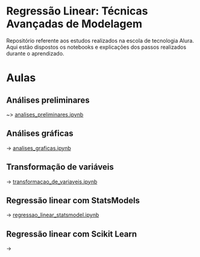 # Regressão Linear: Técnicas Avançadas de Modelagem

Repositório referente aos estudos realizados na escola de tecnologia Alura. Aqui estão dispostos os notebooks e explicações dos passos realizados durante o aprendizado.

# Aulas
## Análises preliminares
~> [analises_preliminares.ipynb](https://github.com/brunodleite/alura_reg_linear_II/blob/main/analises_preliminares.ipynb)
## Análises gráficas
-> [analises_graficas.ipynb](https://github.com/brunodleite/alura_reg_linear_II/blob/main/analises_graficas.ipynb)
## Transformação de variáveis
-> [transformacao_de_variaveis.ipynb](https://github.com/brunodleite/alura_reg_linear_II/blob/main/transformacao_de_variaveis.ipynb)
## Regressão linear com StatsModels
-> [regressao_linear_statsmodel.ipynb](https://github.com/brunodleite/alura_reg_linear_II/blob/main/regressao_linear_statsmodel.ipynb)
## Regressão linear com Scikit Learn
-> 

